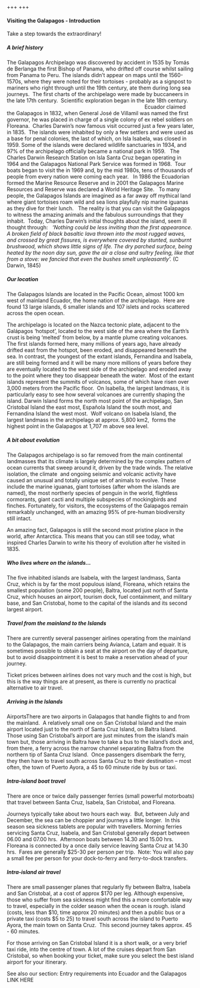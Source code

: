 +++
+++

#### Visiting the Galapagos - Introduction

<span class="strapline">Take a step towards the extraordinary!</span>
 
##### A brief history
The Galapagos Archipelago was discovered by accident in 1535 by Tomás de Berlanga the first Bishop of Panama, who drifted off course whilst sailing from Panama to Peru. The islands didn’t appear on maps until the 1560-1570s, where they were noted for their tortoises - probably as a signpost to mariners who right through until the 19th century, ate them during long sea journeys.  The first charts of the archipelago were made by buccaneers in the late 17th century.  Scientific exploration began in the late 18th century.
                                                                                              
Ecuador claimed the Galapagos in 1832, when General José de Villamil was named the first governor, he was placed in charge of a single colony of ex rebel soldiers on Floreana.  Charles Darwin’s now famous visit occurred just a few years later, in 1835.  The islands were inhabited by only a few settlers and were used as a base for penal colonies, the last of which, on Isla Isabela, was closed in 1959.
Some of the islands were declared wildlife sanctuaries in 1934, and 97% of the archipelago officially became a national park in 1959.
 
The Charles Darwin Research Station on Isla Santa Cruz began operating in 1964 and the Galapagos National Park Service was formed in 1968.  Tour boats began to visit the in 1969 and, by the mid 1980s, tens of thousands of people from every nation were coming each year.
 
In 1986 the Ecuadorian formed the Marine Resource Reserve and in 2001 the Galapagos Marine Resources and Reserve was declared a World Heritage Site.
 
To many people, the Galapagos Islands are imagined as a far away off mythical land where giant tortoises roam wild and sea lions playfully nip marine iguanas as they dive for their lunch.
 
The reality is that you can visit the Galapagos to witness the amazing animals and the fabulous surroundings that they inhabit.  Today, Charles Darwin’s initial thoughts about the island, seem ill thought through:
 
<I>‘Nothing could be less inviting than the first appearance. A broken field of black basaltic lava thrown into the most rugged waves, and crossed by great fissures, is everywhere covered by stunted, sunburnt brushwood, which shows little signs of life. The dry parched surface, being heated by the noon day sun, gave the air a close and sultry feeling, like that from a stove: we fancied that even the bushes smelt unpleasantly’.</I> (C Darwin, 1845)
 
##### Our location
The Galapagos Islands are located in the Pacific Ocean, almost 1000 km west of mainland Ecuador, the home nation of the archipelago.  Here are found 13 large islands, 6 smaller islands and 107 islets and rocks scattered across the open ocean. 

The archipelago is located on the Nazca tectonic plate, adjacent to the Galápagos ‘hotspot’, located to the west side of the area where the Earth’s crust is being ‘melted’ from below, by a mantle plume creating volcanoes. The first islands formed here, many millions of years ago, have already drifted east from the hotspot, been eroded, and disappeared beneath the sea. In contrast, the youngest of the extant islands, Fernandina and Isabela, are still being formed and it will be many more millions of years before they are eventually located to the west side of the archipelago and eroded away to the point where they too disappear beneath the water.  Most of the extant islands represent the summits of volcanos, some of which have risen over 3,000 meters from the Pacific floor.  On Isabella, the largest landmass, it is particularly easy to see how several volcanoes are currently shaping the island. 
Darwin Island forms the north most point of the archipelago, San Cristobal Island the east most, Española Island the south most, and Fernandina Island the west most.  Wolf volcano on Isabela Island, the largest landmass in the archipelago at approx. 5,800 km2,  forms the highest point in the Galapagos at 1,707 m above sea level.
 
##### A bit about evolution
The Galapagos archipelago is so far removed from the main continental landmasses that its climate is largely determined by the complex pattern of ocean currents that sweep around it, driven by the trade winds.
The relative isolation, the climate  and ongoing seismic and volcanic activity have caused an unusual and totally unique set of animals to evolve. These include the marine iguanas, giant tortoises (after whom the islands are named), the most northerly species of penguin in the world, flightless cormorants, giant cacti and multiple subspecies of mockingbirds and finches. Fortunately, for visitors, the ecosystems of the Galapagos remain remarkably unchanged, with an amazing 95% of pre-human biodiversity still intact. 

An amazing fact, Galapagos is still the second most pristine place in the world, after Antarctica. This means that you can still see today, what inspired Charles Darwin to write his theory of evolution after he visited in 1835.
 
##### Who lives where on the islands…
The five inhabited islands are Isabela, with the largest landmass, Santa Cruz, which is by far the most populous island, Floreana, which retains the smallest population (some 200 people), Baltra, located just north of Santa Cruz, which houses an airport, tourism dock, fuel containment, and military base, and San Cristobal, home to the capital of the islands and its second largest airport.
 
##### Travel from the mainland to the Islands
There are currently several passenger airlines operating from the mainland to the Galapagos, the main carriers being Avianca, Latam and equair. It is sometimes possible to obtain a seat at the airport on the day of departure, but to avoid disappointment it is best to make a reservation ahead of your journey.

Ticket prices between airlines does not vary much and the cost is high, but this is the way things are at present, as there is currently no practical alternative to air travel.
 
##### Arriving in the Islands 
AirportsThere are two airports in Galapagos that handle flights to and from the mainland.  A relatively small one on San Cristobal Island and the main airport located just to the north of Santa Cruz Island, on Baltra Island.    
Those using San Cristobal’s airport are just minutes from the island’s main town but, those arriving in Baltra have to take a bus to the island’s dock and, from there, a ferry across the narrow channel separating Baltra from the northern tip of Santa Cruz Island.  Once passengers disembark the ferry, they then have to travel south across Santa Cruz to their destination – most often, the town of Puerto Ayora, a 45 to 60 minute ride by bus or taxi. 
 
##### Intra-island boat travel
There are once or twice daily passenger ferries (small powerful motorboats) that travel between Santa Cruz, Isabela, San Cristobal, and Floreana.

Journeys typically take about two hours each way.  But, between July and December, the sea can be choppier and journeys a little longer.  In this season sea sickness tablets are popular with travellers.
Morning ferries servicing Santa Cruz, Isabela, and San Cristobal generally depart between 06.00 and 07.00 hrs.  Afternoon boats between 14.30 and 15.00 hrs.  Floreana is connected by a once daily service leaving Santa Cruz at 14.30 hrs.  Fares are generally $25-30 per person per trip.  Note: You will also pay a small fee per person for your dock-to-ferry and ferry-to-dock transfers.
 
##### Intra-island air travel
There are small passenger planes that regularly fly between Baltra, Isabela and San Cristobal, at a cost of approx $170 per leg. Although expensive, those who suffer from sea sickness might find this a more comfortable way to travel, especially in the colder season when the ocean is rough.
island (costs, less than $10, time approx 20 minutes) and then a public bus or a private taxi (costs $5 to 25) to travel south across the island to Puerto Ayora, the main town on Santa Cruz.  This second journey takes approx. 45 - 60 minutes.

For those arriving on San Cristobal Island it is a short walk, or a very brief taxi ride, into the centre of town. A lot of the cruises depart from San Cristobal, so when booking your ticket, make sure you select the best island airport for your itinerary.

See also our section: Entry requirements into Ecuador and the Galapagos
LINK HERE 
